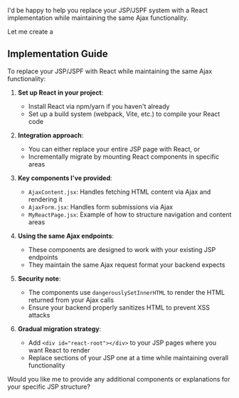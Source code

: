 I'd be happy to help you replace your JSP/JSPF system with a React implementation while maintaining the same Ajax functionality.

Let me create a 

## Implementation Guide

To replace your JSP/JSPF with React while maintaining the same Ajax functionality:

1. **Set up React in your project**:
   - Install React via npm/yarn if you haven't already
   - Set up a build system (webpack, Vite, etc.) to compile your React code

2. **Integration approach**:
   - You can either replace your entire JSP page with React, or
   - Incrementally migrate by mounting React components in specific areas

3. **Key components I've provided**:
   - `AjaxContent.jsx`: Handles fetching HTML content via Ajax and rendering it
   - `AjaxForm.jsx`: Handles form submissions via Ajax
   - `MyReactPage.jsx`: Example of how to structure navigation and content areas

4. **Using the same Ajax endpoints**:
   - These components are designed to work with your existing JSP endpoints
   - They maintain the same Ajax request format your backend expects

5. **Security note**:
   - The components use `dangerouslySetInnerHTML` to render the HTML returned from your Ajax calls
   - Ensure your backend properly sanitizes HTML to prevent XSS attacks

6. **Gradual migration strategy**:
   - Add `<div id="react-root"></div>` to your JSP pages where you want React to render
   - Replace sections of your JSP one at a time while maintaining overall functionality

Would you like me to provide any additional components or explanations for your specific JSP structure?